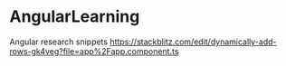 # AngularLearning
Angular research snippets
https://stackblitz.com/edit/dynamically-add-rows-gk4veg?file=app%2Fapp.component.ts
